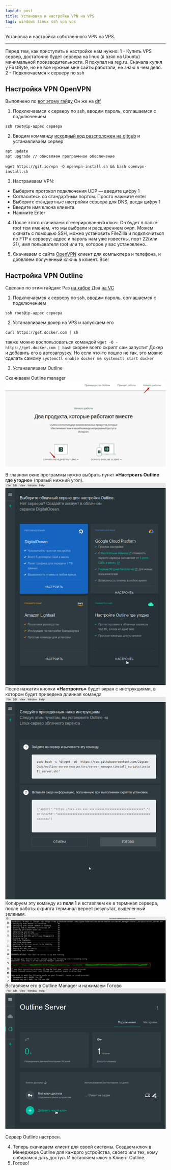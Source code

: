 ```yaml
---
layout: post
title: Установка и настройка VPN на VPS
tags: windows linux ssh vpn vps
---
```

Установка и настройка собственного VPN на VPS.

---

Перед тем, как приступить к настройке нам нужно:
1 - Купить VPS сервер, достаточно будет сервера на linux (я взял на Ubuntu) минимальной производительности. Я покупал на reg.ru. Сначала купил у FirstByte, но не все нужные мне сайты работали, не знаю в чем дело.
2 - Подключаемся к серверу по ssh


## Настройка VPN OpenVPN

Выполнено по [вот этому гайду](https://www.ixbt.com/live/sw/delaem-svoy-vpn-server-pri-pomoschi-odnoy-komandy-ego-ne-zablokiruet-dazhe-roskomnadzor.html)
Он же на [dtf](https://dtf.ru/howto/1268692-delaem-svoy-vpn-server-s-trafikom-32-tb-odnoy-komandoy)

1. Подключаемся к серверу по ssh, вводим пароль, соглашаемся с подключением
```
ssh root@ip-адрес сервера
```

2. Вводим комманду [исходный код разсположен на gitgub](https://github.com/Nyr/openvpn-install) и устанавливаем сервер

```
apt update
apt upgrade // обновляем программное обеспечение

wget https://git.io/vpn -O openvpn-install.sh && bash openvpn-install.sh
```

3. Настраиваем VPN:
- Выберите протокол подключения UDP — введите цифру 1
- Согласитесь со стандартным портом. Просто нажмите enter
- Выберите стандартные настройки сервера для DNS, введя цифру 1
- Введите имя ключа клиента
- Нажмите Enter

4. После этого скачиваем сгенерированный ключ. Он будет в папке root тем именем, что мы выбрали и расширением ovpn. Можем скачать с помощью SSH, можно установить FileZilla и подключиться по FTP к серверу: адрес и пароль нам уже известны, порт 22(или 21), имя пользвателя root или то, которое у вас установлено..

5. Скачиваем с сайта [OpenVPN](https://openvpn.net/vpn-client/) клиент для компьютера и телефона, и добвляем полученный ключь в клиент. Все!


## Настройка VPN Outline

Сделано по этим гайдам:
Раз [на хабре](https://habr.com/ru/company/hostkey/blog/686202/)
Два [на VC](https://vc.ru/office/378972-primitivnaya-ustanovka-outline-vpn-sidya-v-tualete)

1. Подключаемся к серверу по ssh, вводим пароль, соглашаемся с подключением
```
ssh root@ip-адрес сервера
```

2.  Устанавливаем докер на VPS и запускаем его
```
curl https://get.docker.com | sh
```
также можно воспользоваться командой `wget -O - https://get.docker.com | bash`
скорее всего скрипт сам запустит Докер и добавить его в автозагрузку. Но если что-то пошло не так, это можно сделать самому `systemctl enable docker && systemctl start docker`

3. Устанавливаем Outline

Скачиваем Outline manager
![Установка и настройка VPN на VPS](/assets/vpn/Pastedimage20230210195438.png)

В главном окне программы нужно выбрать пункт **«Настроить Outline где угодно»** (правый нижний угол).
![Установка и настройка VPN на VPS](/assets/vpn/Pastedimage20230210205330.png)
После нажатия кнопки **«Настроить»** будет экран с инструкциями, в котором будет приведена длинная команда
![Установка и настройка VPN на VPS](/assets/vpn/Pastedimage20230210205355.png)
Копируем эту команду из **поля 1** и вставляем ее в терминал сервера, после работы скрипта терминал вернет результат, выделенный зеленым. 
![Установка и настройка VPN на VPS](/assets/vpn/Pastedimage20230210205746.png)
Вставляем его в Outline Manager и нажимаем Готово
![Установка и настройка VPN на VPS](/assets/vpn/Pastedimage20230210205935.png)

Сервер Outline настроен.

4. Теперь скачиваем клиент для своей системы. Создаем ключ в Менеджере Outline для каждого устройства, своего или тех, кому собирамся дать доступ. И вставляем ключ в Клиент Outline.
5. Готово!

